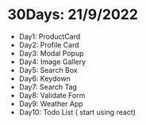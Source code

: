# 30Days: 21/9/2022
- Day1: ProductCard
- Day2: Profile Card
- Day3: Modal Popup
- Day4: Image Gallery
- Day5: Search Box
- Day6: Keydown
- Day7: Search Tag
- Day8: Validate Form
- Day9: Weather App
- Day10: Todo List ( start using react)